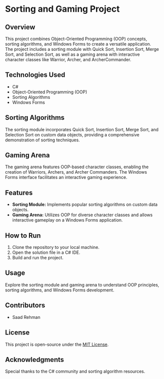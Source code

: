 # Sorting and Gaming Project

## Overview

This project combines Object-Oriented Programming (OOP) concepts, sorting algorithms, and Windows Forms to create a versatile application. The project includes a sorting module with Quick Sort, Insertion Sort, Merge Sort, and Selection Sort, as well as a gaming arena with interactive character classes like Warrior, Archer, and ArcherCommander.

## Technologies Used

- C#
- Object-Oriented Programming (OOP)
- Sorting Algorithms
- Windows Forms

## Sorting Algorithms

The sorting module incorporates Quick Sort, Insertion Sort, Merge Sort, and Selection Sort on custom data objects, providing a comprehensive demonstration of sorting techniques.

## Gaming Arena

The gaming arena features OOP-based character classes, enabling the creation of Warriors, Archers, and Archer Commanders. The Windows Forms interface facilitates an interactive gaming experience.

## Features

- **Sorting Module:** Implements popular sorting algorithms on custom data objects.
- **Gaming Arena:** Utilizes OOP for diverse character classes and allows interactive gameplay on a Windows Forms application.

## How to Run

1. Clone the repository to your local machine.
2. Open the solution file in a C# IDE.
3. Build and run the project.

## Usage

Explore the sorting module and gaming arena to understand OOP principles, sorting algorithms, and Windows Forms development.

## Contributors

- Saad Rehman

## License

This project is open-source under the [MIT License](LICENSE.md).

## Acknowledgments

Special thanks to the C# community and sorting algorithm resources.
